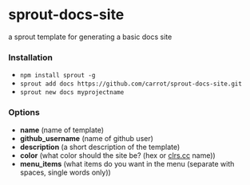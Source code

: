 # sprout-docs-site

a sprout template for generating a basic docs site

### Installation

- `npm install sprout -g`
- `sprout add docs https://github.com/carrot/sprout-docs-site.git`
- `sprout new docs myprojectname`

### Options

- **name** (name of template)
- **github_username** (name of github user)
- **description** (a short description of the template)
- **color** (what color should the site be? (hex or [clrs.cc](http://clrs.cc) name))
- **menu_items** (what items do you want in the menu (separate with spaces, single words only))
